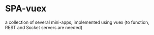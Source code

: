 # SPA-vuex
a collection of several mini-apps, implemented using vuex (to function, REST and Socket servers are needed)
